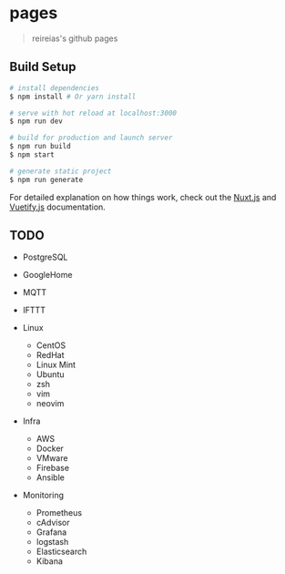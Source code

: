 # pages

> reireias's github pages

## Build Setup

``` bash
# install dependencies
$ npm install # Or yarn install

# serve with hot reload at localhost:3000
$ npm run dev

# build for production and launch server
$ npm run build
$ npm start

# generate static project
$ npm run generate
```

For detailed explanation on how things work, check out the [Nuxt.js](https://github.com/nuxt/nuxt.js) and [Vuetify.js](https://vuetifyjs.com/) documentation.

## TODO

- PostgreSQL

- GoogleHome
- MQTT
- IFTTT

- Linux
  - CentOS
  - RedHat
  - Linux Mint
  - Ubuntu
  - zsh
  - vim
  - neovim

- Infra
  - AWS
  - Docker
  - VMware
  - Firebase
  - Ansible

- Monitoring
  - Prometheus
  - cAdvisor
  - Grafana
  - logstash
  - Elasticsearch
  - Kibana
